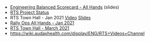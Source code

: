 * [Engineering Balanced Scorecard - All Hands](https://docs.google.com/presentation/d/1-pIkwrFE3Yx1lnyFT1p6hrSf1gCkicGPb48nO_3LcEI/edit?usp=sharing) (slides)
* [RTS Project Status](https://docs.google.com/spreadsheets/d/17O9LqcmC2hJiIO4I28kzYLmf0uj210AslM6Q4xo5Bi4/edit?usp=sharing)
* RTS Town Hall - Jan 2021 [Video](https://drive.google.com/file/d/1h973URkbKM-SjWUXH27Uvm3OSx-RXlEy/view?usp=sharing) [Slides](https://docs.google.com/presentation/d/17XkhdQtP1ThbOH_C8JYm0Zygsv0bhpPWIjnQX8BMeM4/edit?usp=sharing)
* [Rally Ops All Hands - Jan 2021](https://docs.google.com/presentation/d/1y2hgtr_9ByDm_Pnw4ZSk6fbs2w33BK6K3_YZq6isMTo/edit?usp=sharing)
* [RTS Town Hall - March 2021](https://docs.google.com/presentation/d/10fRwbL1ZmEBjE3I9qthwHyK12ygG7EEd1fuuKw1ZQIQ/edit?usp=sharing)
* https://wiki.audaxhealth.com/display/ENG/RTS+Videos+Channel
<!--stackedit_data:
eyJoaXN0b3J5IjpbMzIyNzE2OTA5LDk4NTg2MDQyM119
-->